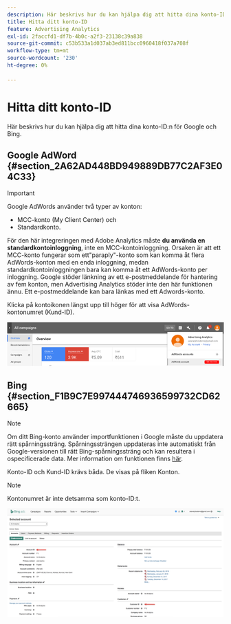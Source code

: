 ```yaml
---
description: Här beskrivs hur du kan hjälpa dig att hitta dina konto-ID:n för Google och Bing.
title: Hitta ditt konto-ID
feature: Advertising Analytics
exl-id: 2faccfd1-df7b-4b0c-a2f3-23138c39a838
source-git-commit: c53b533a1d037ab3ed811bcc0960418f037a708f
workflow-type: tm+mt
source-wordcount: '230'
ht-degree: 0%

---
```


# Hitta ditt konto-ID

Här beskrivs hur du kan hjälpa dig att hitta dina konto-ID:n för Google och Bing.

## Google AdWord {#section_2A62AD448BD949889DB77C2AF3E04C33}

>[!IMPORTANT]
>
>Google AdWords använder två typer av konton:
>
>- MCC-konto (My Client Center) och
>- Standardkonto.
>
>För den här integreringen med Adobe Analytics måste **du använda en standardkontoinloggning**, inte en MCC-kontoinloggning. Orsaken är att ett MCC-konto fungerar som ett&quot;paraply&quot;-konto som kan komma åt flera AdWords-konton med en enda inloggning, medan standardkontoinloggningen bara kan komma åt ett AdWords-konto per inloggning. Google stöder länkning av ett e-postmeddelande för hantering av fem konton, men Advertising Analytics stöder inte den här funktionen ännu. Ett e-postmeddelande kan bara länkas med ett Adwords-konto.

Klicka på kontoikonen längst upp till höger för att visa AdWords-kontonumret (Kund-ID).

![](assets/google_account.png)

## Bing {#section_F1B9C7E997444746936599732CD62665}

>[!NOTE]
>
>Om ditt Bing-konto använder importfunktionen i Google måste du uppdatera rätt spårningssträng. Spårningssträngen uppdateras inte automatiskt från Google-versionen till rätt Bing-spårningssträng och kan resultera i ospecificerade data. Mer information om funktionen finns [här](https://help.ads.microsoft.com/apex/index/3/en/50851/).

Konto-ID och Kund-ID krävs båda. De visas på fliken Konton.

>[!NOTE]
>
>Kontonumret är inte detsamma som konto-ID:t.

![](assets/bing_id.png)
